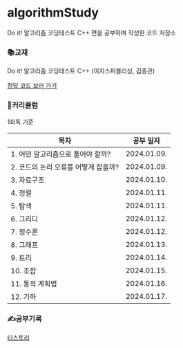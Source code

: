 # algorithmStudy
Do it! 알고리즘 코딩테스트 C++ 편을 공부하며 작성한 코드 저장소

### 📚교재
Do it! 알고리즘 코딩테스트 C++ (이지스퍼블리싱, 김종관)

[정답 코드 보러 가기](https://github.com/doitcodingtest/C)

### 💪커리큘럼
1회독 기준

|목차|공부 일자|
|------|---|
|1. 어떤 알고리즘으로 풀어야 할까?|2024.01.09.|
|2. 코드의 논리 오류를 어떻게 잡을까?|2024.01.09.|
|3. 자료구조|2024.01.10.|
|4. 정렬|2024.01.11.|
|5. 탐색|2024.01.11.|
|6. 그리디|2024.01.12.|
|7. 정수론|2024.01.12.|
|8. 그래프|2024.01.13.|
|9. 트리|2024.01.14.|
|10. 조합|2024.01.15.|
|11. 동적 계획법|2024.01.16.|
|12. 기하|2024.01.17.|

### ✍️공부기록
[티스토리](https://0yeonjae2.tistory.com/category/%EB%8F%85%ED%95%99/%EC%95%8C%EA%B3%A0%EB%A6%AC%EC%A6%98%20%EC%BD%94%EB%94%A9%20%ED%85%8C%EC%8A%A4%ED%8A%B8%20%28c%2B%2B%29)

